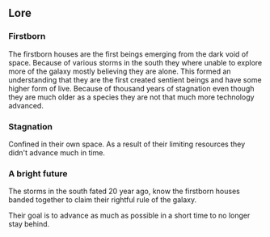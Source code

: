 ## Lore

### Firstborn

The firstborn houses are the first beings emerging from the dark void of space. Because of various storms in the south they where unable to explore more of the galaxy mostly believing they are alone.
This formed an understanding that they are the first created sentient beings and have some higher form of live. Because of thousand years of stagnation even though they are much older as a species they are not that much more technology advanced.

### Stagnation

Confined in their own space. As a result of their limiting resources they didn't advance much in time.

### A bright future

The storms in the south fated 20 year ago, know the firstborn houses banded together to claim their rightful rule of the galaxy.

Their goal is to advance as much as possible in a short time to no longer stay behind.